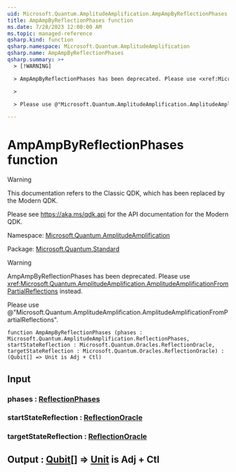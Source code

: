 ```yaml
---
uid: Microsoft.Quantum.AmplitudeAmplification.AmpAmpByReflectionPhases
title: AmpAmpByReflectionPhases function
ms.date: 7/28/2023 12:00:00 AM
ms.topic: managed-reference
qsharp.kind: function
qsharp.namespace: Microsoft.Quantum.AmplitudeAmplification
qsharp.name: AmpAmpByReflectionPhases
qsharp.summary: >+
  > [!WARNING]

  > AmpAmpByReflectionPhases has been deprecated. Please use <xref:Microsoft.Quantum.AmplitudeAmplification.AmplitudeAmplificationFromPartialReflections> instead.

  >

  > Please use @"Microsoft.Quantum.AmplitudeAmplification.AmplitudeAmplificationFromPartialReflections".

---
```


# AmpAmpByReflectionPhases function

> [!WARNING]
> This documentation refers to the Classic QDK, which has been replaced by the Modern QDK.
>
> Please see <https://aka.ms/qdk.api> for the API documentation for the Modern QDK.

Namespace: [Microsoft.Quantum.AmplitudeAmplification](xref:Microsoft.Quantum.AmplitudeAmplification)

Package: [Microsoft.Quantum.Standard](https://nuget.org/packages/Microsoft.Quantum.Standard)


> [!WARNING]
> AmpAmpByReflectionPhases has been deprecated. Please use <xref:Microsoft.Quantum.AmplitudeAmplification.AmplitudeAmplificationFromPartialReflections> instead.
>
> Please use @"Microsoft.Quantum.AmplitudeAmplification.AmplitudeAmplificationFromPartialReflections".



```qsharp
function AmpAmpByReflectionPhases (phases : Microsoft.Quantum.AmplitudeAmplification.ReflectionPhases, startStateReflection : Microsoft.Quantum.Oracles.ReflectionOracle, targetStateReflection : Microsoft.Quantum.Oracles.ReflectionOracle) : (Qubit[] => Unit is Adj + Ctl)
```


## Input

### phases : [ReflectionPhases](xref:Microsoft.Quantum.AmplitudeAmplification.ReflectionPhases)




### startStateReflection : [ReflectionOracle](xref:Microsoft.Quantum.Oracles.ReflectionOracle)




### targetStateReflection : [ReflectionOracle](xref:Microsoft.Quantum.Oracles.ReflectionOracle)





## Output : [Qubit](xref:microsoft.quantum.qsharp.valueliterals#qubit-literals)[] => [Unit](xref:microsoft.quantum.qsharp.valueliterals#unit-literal)  is Adj + Ctl

